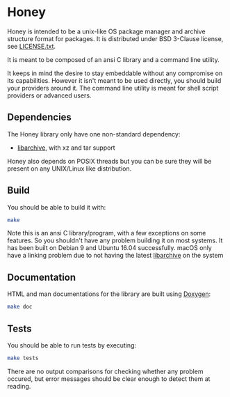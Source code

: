 # Honey
  
Honey is intended to be a unix-like OS package manager and
archive structure format for packages. It is distributed under BSD 3-Clause
license, see [LICENSE.txt](https://github.com/ValentinDebon/Honey/blob/master/LICENSE.txt).

It is meant to be composed of an ansi C library and
a command line utility.

It keeps in mind the desire to stay embeddable without
any compromise on its capabilities. However it isn't
meant to be used directly, you should build your
providers around it. The command line utility is meant for
shell script providers or advanced users.

## Dependencies

The Honey library only have one non-standard dependency:
- [libarchive](https://github.com/libarchive/libarchive), with xz and tar support

Honey also depends on POSIX threads but you can be sure they
will be present on any UNIX/Linux like distribution.

## Build

You should be able to build it with:
```sh
make
```
Note this is an ansi C library/program,
with a few exceptions on some features. So you
shouldn't have any problem building it on most systems.
It has been built on Debian 9 and Ubuntu 16.04 successfully.
macOS only have a linking problem due to not having the latest
[libarchive](https://github.com/libarchive/libarchive) on the system

## Documentation

HTML and man documentations for the library are built using
[Doxygen](https://github.com/doxygen/doxygen):
```sh
make doc
```

## Tests

You should be able to run tests by executing:
```sh
make tests
```
There are no output comparisons for checking whether any
problem occured, but error messages should be clear enough
to detect them at reading.
